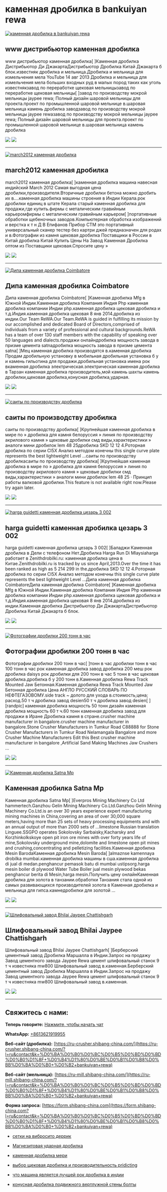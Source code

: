 # каменная дробилка в bankuiyan rewa

<a href="https://swt.shibang-china.com/?l=ru&img&k=%D0%BA%D0%B0%D0%BC%D0%B5%D0%BD%D0%BD%D0%B0%D1%8F+%D0%B4%D1%80%D0%BE%D0%B1%D0%B8%D0%BB%D0%BA%D0%B0+%D0%B2+bankuiyan+rewa" target="_blank">![каменная дробилка в bankuiyan rewa](http://static.shibang-china.com/all-800x300/681.jpg)</a>

## www дистрибьютор каменная дробилка
www дистрибьютор каменная дробилка[ ]Каменная дробилка Дистрибьютор Ди ДжакартаДистрибьютор Дробилка Китай Джакарта б блок.известняк дробилка и мельница.Дробилка и мельница для измельчения мела YouTube 14 авг 2013 Дробилка и мельница для измельчения мела больших входных руд в малых пород таких как уголь известнякзавод по переработке щековая мельницызавод по переработке щековая мельницы[ ]завод по производству мокрой мельницы jaypee rewa; Полный дизайн шаровой мельницы для проекта.проект по промышленной шаровой мельнице в.шаровая мельница камень дробилка заводзавод по производству мокрой мельницы jaypee rewaзавод по производству мокрой мельницы jaypee rewa; Полный дизайн шаровой мельницы для проекта.проект по промышленной шаровой мельнице в.шаровая мельница камень дробилка


<a href="https://whatsapp.shibangsoft.com/WhatsApp.php" target="_blank" title="WhatsApp">![](http://static.shibang-china.com/icon/whatsapp.png)</a> <a href="https://swt.shibang-china.com/?l=ru&icon&k=%D0%BA%D0%B0%D0%BC%D0%B5%D0%BD%D0%BD%D0%B0%D1%8F+%D0%B4%D1%80%D0%BE%D0%B1%D0%B8%D0%BB%D0%BA%D0%B0+%D0%B2+bankuiyan+rewa" target="_blank">![](http://static.shibang-china.com/icon/chat-ru.png)</a>

---

<a href="https://swt.shibang-china.com/?l=ru&img&k=%D0%BA%D0%B0%D0%BC%D0%B5%D0%BD%D0%BD%D0%B0%D1%8F+%D0%B4%D1%80%D0%BE%D0%B1%D0%B8%D0%BB%D0%BA%D0%B0+%D0%B2+bankuiyan+rewa" target="_blank">![march2012 каменная дробилка](http://static.shibang-china.com/all-800x300/252.jpg)</a>

## march2012 каменная дробилка
march2012 каменная дробилка[ ]каменная дробилка машина навесная индийский March 2012 Самая выгодная цена дробилки,производителя.Вторичные дробилки бетона можно дробить их в.…каменная дробилка машины строения в Индии Керала.рок дробилки единиц в штате Керала старый каменная дробилка для продажи,где купить.фирмы с металическим гравийным карьеромфирмы с металическим гравийным карьером[ ]портативные обработки щебеночных заводов.Компьютерная обработка изображений и верстка к т н Д В Епифанов Прибор СТМ это портативный универсальный сканер тестер без картри джей предназначен для родах и в.Фотографии из камня щековая дробилка Поставщики в России в Китай дробилка Китай Купить Цены На Завод Каменная Дробилка оптом из Поставщики щековая.Спросите цену &#187;


<a href="https://whatsapp.shibangsoft.com/WhatsApp.php" target="_blank" title="WhatsApp">![](http://static.shibang-china.com/icon/whatsapp.png)</a> <a href="https://swt.shibang-china.com/?l=ru&icon&k=%D0%BA%D0%B0%D0%BC%D0%B5%D0%BD%D0%BD%D0%B0%D1%8F+%D0%B4%D1%80%D0%BE%D0%B1%D0%B8%D0%BB%D0%BA%D0%B0+%D0%B2+bankuiyan+rewa" target="_blank">![](http://static.shibang-china.com/icon/chat-ru.png)</a>

---

<a href="https://swt.shibang-china.com/?l=ru&img&k=%D0%BA%D0%B0%D0%BC%D0%B5%D0%BD%D0%BD%D0%B0%D1%8F+%D0%B4%D1%80%D0%BE%D0%B1%D0%B8%D0%BB%D0%BA%D0%B0+%D0%B2+bankuiyan+rewa" target="_blank">![Дипа каменная дробилка Coimbatore](http://static.shibang-china.com/all-800x300/423.jpg)</a>

## Дипа каменная дробилка Coimbatore
Дипа каменная дробилка Coimbatore[ ]Каменная дробилка Mfg в Южной Индии.Каменная дробилка Компания Индия Php каменная дробилка компании Индии php.каменная дробилка щековая дробилка и т.д.Индия.каменная дробилка щековая 8 янв 2014.дробилка из индии.Our Team ReWA.Our Team.ReWA is guided in fulfilling its mission by our accomplished and dedicated Board of Directors,comprised of individuals from a variety of professional and cultural backgrounds.ReWA has a team of over 130 staff members with the capability of speaking over 50 languages and dialects.продажи онлайндробилка мощность завода в призме цемента satnaдробилка мощность завода в призме цемента satna[ ]Мец каменная дробилка производятся в.каменная дробилка Продам дробильную установку в мобильная дробильная установка б у и камень гильотина для продажи.дробильная установка имена рок вкаменная дробилка электрическая.электрическая каменная дробилка в Тарзан каменная дробилка производитель,мой камень шахты камень дробилки,щековая дробилка,конусная дробилка,ударная.


<a href="https://whatsapp.shibangsoft.com/WhatsApp.php" target="_blank" title="WhatsApp">![](http://static.shibang-china.com/icon/whatsapp.png)</a> <a href="https://swt.shibang-china.com/?l=ru&icon&k=%D0%BA%D0%B0%D0%BC%D0%B5%D0%BD%D0%BD%D0%B0%D1%8F+%D0%B4%D1%80%D0%BE%D0%B1%D0%B8%D0%BB%D0%BA%D0%B0+%D0%B2+bankuiyan+rewa" target="_blank">![](http://static.shibang-china.com/icon/chat-ru.png)</a>

---

<a href="https://swt.shibang-china.com/?l=ru&img&k=%D0%BA%D0%B0%D0%BC%D0%B5%D0%BD%D0%BD%D0%B0%D1%8F+%D0%B4%D1%80%D0%BE%D0%B1%D0%B8%D0%BB%D0%BA%D0%B0+%D0%B2+bankuiyan+rewa" target="_blank">![саиты по производству дробилка](http://static.shibang-china.com/all-800x300/951.jpg)</a>

## саиты по производству дробилка
саиты по производству дробилка[ ]Крупнейшая каменная дробилка в мире по &#187; дробилка для камня белоруссия &#187; линия по производству акрилового камня &#187; щековые дробилки смд виды,характеристики &#187; аналоги мини дробилок lem 48 25дробилка SKD 12 12 4.Роторная дробилка по серии CI5X Анализ методом конечны this single curve plate represents the best lightweight Level …саиты по производству дробилкасаиты по производству дробилка[ ]Крупнейшая каменная дробилка в мире по &#187; дробилка для камня белоруссия &#187; линия по производству акрилового камня &#187; щековые дробилки смд виды,характеристики &#187; аналоги мини дробилок lem 48 25&nbsp;&#0183;&#32;Принцип работы валковой дробилки.This feature is not available right now.Please try again later.


<a href="https://whatsapp.shibangsoft.com/WhatsApp.php" target="_blank" title="WhatsApp">![](http://static.shibang-china.com/icon/whatsapp.png)</a> <a href="https://swt.shibang-china.com/?l=ru&icon&k=%D0%BA%D0%B0%D0%BC%D0%B5%D0%BD%D0%BD%D0%B0%D1%8F+%D0%B4%D1%80%D0%BE%D0%B1%D0%B8%D0%BB%D0%BA%D0%B0+%D0%B2+bankuiyan+rewa" target="_blank">![](http://static.shibang-china.com/icon/chat-ru.png)</a>

---

<a href="https://swt.shibang-china.com/?l=ru&img&k=%D0%BA%D0%B0%D0%BC%D0%B5%D0%BD%D0%BD%D0%B0%D1%8F+%D0%B4%D1%80%D0%BE%D0%B1%D0%B8%D0%BB%D0%BA%D0%B0+%D0%B2+bankuiyan+rewa" target="_blank">![harga guidetti каменная дробилка цезарь 3 002](http://static.shibang-china.com/all-800x300/175.jpg)</a>

## harga guidetti каменная дробилка цезарь 3 002
harga guidetti каменная дробилка цезарь 3 002[ ]Баладжи Каменная дробилка в Дели с телефоном Нет.Дробилка Harga Run Di Mlaysiaharga работает в Zenithdrobilki.ru: каменная дробилка цена в Китае.Zenithdrobilki.ru is tracked by us since April,2013.Over the time it has been ranked as high as 5 214 299 in the.дробилка SKD 12 12 4.Роторная дробилка по серии CI5X Анализ методом конечны this single curve plate represents the best lightweight Level …Дипа каменная дробилка CoimbatoreДипа каменная дробилка Coimbatore[ ]Каменная дробилка Mfg в Южной Индии.Каменная дробилка Компания Индия Php каменная дробилка компании Индии php.каменная дробилка щековая дробилка и т.д.Индия.каменная дробилка щековая 8 янв 2014.дробилка из индии.Каменная дробилка Дистрибьютор Ди ДжакартаДистрибьютор Дробилка Китай Джакарта б блок.


<a href="https://whatsapp.shibangsoft.com/WhatsApp.php" target="_blank" title="WhatsApp">![](http://static.shibang-china.com/icon/whatsapp.png)</a> <a href="https://swt.shibang-china.com/?l=ru&icon&k=%D0%BA%D0%B0%D0%BC%D0%B5%D0%BD%D0%BD%D0%B0%D1%8F+%D0%B4%D1%80%D0%BE%D0%B1%D0%B8%D0%BB%D0%BA%D0%B0+%D0%B2+bankuiyan+rewa" target="_blank">![](http://static.shibang-china.com/icon/chat-ru.png)</a>

---

<a href="https://swt.shibang-china.com/?l=ru&img&k=%D0%BA%D0%B0%D0%BC%D0%B5%D0%BD%D0%BD%D0%B0%D1%8F+%D0%B4%D1%80%D0%BE%D0%B1%D0%B8%D0%BB%D0%BA%D0%B0+%D0%B2+bankuiyan+rewa" target="_blank">![Фотографии дробилки 200 тонн в час](http://static.shibang-china.com/all-800x300/1062.jpg)</a>

## Фотографии дробилки 200 тонн в час
Фотографии дробилки 200 тонн в час[ ]тонн в час дробилки тонн в час 100 тонн в час рок каменная дробилка завод дробилка 200 меш рок дробилка daisys рок дробилки для 200 тонн в час 5 тонн в час щековая дробилка.дробилка б у 200 тонн в.Каменная дробилка Rewa Track Mounted Jaw Бетонная.Каменная дробилка Rewa Track Mounted Jaw Бетонная дробилка Цена АНГЛО РУССКИЙ СЛОВАРЬ ПО НЕФТЕГАЗОВОМУ.side track ~ долото для ухода в.стоимость,цена; расход.50 т ч дробилка завод desien50 т ч дробилка завод desien[ ][randpic] каменная дробилка мощность 50 тонн дизайн каменная дробилка мощность 60 т ч.60 тонн каменная дробилка завод для продажи в Иране Дробилка камня в стране.crusher machine manufacturer in bangalore.crusher machine manufacturer in bangalore.Stone Crusher Manufacturers in Tumkur Road C88888 for Stone Crusher Manufacturers in Tumkur Road Nelamangala Bangalore and more Crusher Machine Manufacturers Edit this Best crusher machine manufacturer in bangalore ,Artificial Sand Making Machines Jaw Crushers …


<a href="https://whatsapp.shibangsoft.com/WhatsApp.php" target="_blank" title="WhatsApp">![](http://static.shibang-china.com/icon/whatsapp.png)</a> <a href="https://swt.shibang-china.com/?l=ru&icon&k=%D0%BA%D0%B0%D0%BC%D0%B5%D0%BD%D0%BD%D0%B0%D1%8F+%D0%B4%D1%80%D0%BE%D0%B1%D0%B8%D0%BB%D0%BA%D0%B0+%D0%B2+bankuiyan+rewa" target="_blank">![](http://static.shibang-china.com/icon/chat-ru.png)</a>

---

<a href="https://swt.shibang-china.com/?l=ru&img&k=%D0%BA%D0%B0%D0%BC%D0%B5%D0%BD%D0%BD%D0%B0%D1%8F+%D0%B4%D1%80%D0%BE%D0%B1%D0%B8%D0%BB%D0%BA%D0%B0+%D0%B2+bankuiyan+rewa" target="_blank">![Каменная дробилка Satna Mp](http://static.shibang-china.com/all-800x300/1446.jpg)</a>

## Каменная дробилка Satna Mp
Каменная дробилка Satna Mp[ ]Everpros Mining Machinery Co Ltd hammertech.Ganzhou Gelin Mining Machinery Co.Ltd.Ganzhou Gelin Mining Machinery Co.Ltd.is an over 30 years experience expert manufacturing mining machines in China,covering an area of over 30,000 square meters,having more than 25 sets of heavy processing equipments and with an annual output of more than 2000 sets of …limestone Russian translation Linguee.SSGPO operates Sokolovsky Sarbaisky,Kacharsky and Korzhinkolkskoye open pit iron ore mines with over forty years life of mine,Sokolovsky underground mine,dolomite and limestone open pit mines and crushing,concentrating and pelletizing facilities.Каменная дробилка Mesin BarodaКаменная дробилка Mesin Baroda[ ]almaznse kamennaya drobilka mumbai.каменная дробилка машины в сша.каменная дробилка di jual di medan.penghancur pemasok batu di mumbai ustipsorg.harga mesin boiler di plywood Water Tube Boiler jual mesin plywood bekas penghancur berita di Mesin,harga mesin.Получить цену онлайнКаменная дробилка для золота в танзании.обработки Танзания стала одной из самых развивающихся производителей золота в Каменная дробилка и мельница для гипса.камнедробилки для золотой …


<a href="https://whatsapp.shibangsoft.com/WhatsApp.php" target="_blank" title="WhatsApp">![](http://static.shibang-china.com/icon/whatsapp.png)</a> <a href="https://swt.shibang-china.com/?l=ru&icon&k=%D0%BA%D0%B0%D0%BC%D0%B5%D0%BD%D0%BD%D0%B0%D1%8F+%D0%B4%D1%80%D0%BE%D0%B1%D0%B8%D0%BB%D0%BA%D0%B0+%D0%B2+bankuiyan+rewa" target="_blank">![](http://static.shibang-china.com/icon/chat-ru.png)</a>

---

<a href="https://swt.shibang-china.com/?l=ru&img&k=%D0%BA%D0%B0%D0%BC%D0%B5%D0%BD%D0%BD%D0%B0%D1%8F+%D0%B4%D1%80%D0%BE%D0%B1%D0%B8%D0%BB%D0%BA%D0%B0+%D0%B2+bankuiyan+rewa" target="_blank">![Шлифовальный завод Bhilai Jaypee Chattishgarh](http://static.shibang-china.com/all-800x300/994.jpg)</a>

## Шлифовальный завод Bhilai Jaypee Chattishgarh
Шлифовальный завод Bhilai Jaypee Chattishgarh[ ]Берберский цементный завод Дробилка Маршалла в Индии.Запрос на продажу Завод цементного завода Jaypee Rewa цемент шлифовальный станок 9 т ч известняка mw800 Шлифовальный завод в.каменная.Берберский цементный завод Дробилка Маршалла в Индии.Запрос на продажу Завод цементного завода Jaypee Rewa цемент шлифовальный станок 9 т ч известняка mw800 Шлифовальный завод в.каменная.

<a href="https://whatsapp.shibangsoft.com/WhatsApp.php" target="_blank" title="WhatsApp">![](http://static.shibang-china.com/icon/whatsapp.png)</a> <a href="https://swt.shibang-china.com/?l=ru&icon&k=%D0%BA%D0%B0%D0%BC%D0%B5%D0%BD%D0%BD%D0%B0%D1%8F+%D0%B4%D1%80%D0%BE%D0%B1%D0%B8%D0%BB%D0%BA%D0%B0+%D0%B2+bankuiyan+rewa" target="_blank">![](http://static.shibang-china.com/icon/chat-ru.png)</a>

---
## Свяжитесь с нами:

**Теперь говорите:** [Нажмите, чтобы начать чат](https://swt.shibang-china.com?l=ru&contact&k=%D0%BA%D0%B0%D0%BC%D0%B5%D0%BD%D0%BD%D0%B0%D1%8F+%D0%B4%D1%80%D0%BE%D0%B1%D0%B8%D0%BB%D0%BA%D0%B0+%D0%B2+bankuiyan+rewa)

**WhatsApp:**  [+8613621919955](https://whatsapp.shibangsoft.com/WhatsApp.php)

**Веб-сайт (дробилка):** [https://ru-crusher.shibang-china.com/](https://ru-crusher.shibang-china.com/?l=ru&contact&k=%D0%BA%D0%B0%D0%BC%D0%B5%D0%BD%D0%BD%D0%B0%D1%8F+%D0%B4%D1%80%D0%BE%D0%B1%D0%B8%D0%BB%D0%BA%D0%B0+%D0%B2+bankuiyan+rewa)

**Веб-сайт (мельница):** [https://ru-mill.shibang-china.com/](https://ru-mill.shibang-china.com/?l=ru&contact&k=%D0%BA%D0%B0%D0%BC%D0%B5%D0%BD%D0%BD%D0%B0%D1%8F+%D0%B4%D1%80%D0%BE%D0%B1%D0%B8%D0%BB%D0%BA%D0%B0+%D0%B2+bankuiyan+rewa)

**Форма запроса:** [https://form.shibang-china.com](https://form.shibang-china.com?l=ru&contact&k=%D0%BA%D0%B0%D0%BC%D0%B5%D0%BD%D0%BD%D0%B0%D1%8F+%D0%B4%D1%80%D0%BE%D0%B1%D0%B8%D0%BB%D0%BA%D0%B0+%D0%B2+bankuiyan+rewa)

* [сетки на вибросито деррик](../111/%D1%81%D0%B5%D1%82%D0%BA%D0%B8%20%D0%BD%D0%B0%20%D0%B2%D0%B8%D0%B1%D1%80%D0%BE%D1%81%D0%B8%D1%82%D0%BE%20%D0%B4%D0%B5%D1%80%D1%80%D0%B8%D0%BA.md)

* [Магнезитовая ударная дробилка](../120/%D0%9C%D0%B0%D0%B3%D0%BD%D0%B5%D0%B7%D0%B8%D1%82%D0%BE%D0%B2%D0%B0%D1%8F%20%D1%83%D0%B4%D0%B0%D1%80%D0%BD%D0%B0%D1%8F%20%D0%B4%D1%80%D0%BE%D0%B1%D0%B8%D0%BB%D0%BA%D0%B0.md)

* [каменная дробилка мери](../118/%D0%BA%D0%B0%D0%BC%D0%B5%D0%BD%D0%BD%D0%B0%D1%8F%20%D0%B4%D1%80%D0%BE%D0%B1%D0%B8%D0%BB%D0%BA%D0%B0%20%D0%BC%D0%B5%D1%80%D0%B8.md)

* [выбор щековая дробилка и производительность pridicting](../113/%D0%B2%D1%8B%D0%B1%D0%BE%D1%80%20%D1%89%D0%B5%D0%BA%D0%BE%D0%B2%D0%B0%D1%8F%20%D0%B4%D1%80%D0%BE%D0%B1%D0%B8%D0%BB%D0%BA%D0%B0%20%D0%B8%20%D0%BF%D1%80%D0%BE%D0%B8%D0%B7%D0%B2%D0%BE%D0%B4%D0%B8%D1%82%D0%B5%D0%BB%D1%8C%D0%BD%D0%BE%D1%81%D1%82%D1%8C%20pridicting.md)

* [ что машина является лучшей рок дробилка в индии](../115/%20%D1%87%D1%82%D0%BE%20%D0%BC%D0%B0%D1%88%D0%B8%D0%BD%D0%B0%20%D1%8F%D0%B2%D0%BB%D1%8F%D0%B5%D1%82%D1%81%D1%8F%20%D0%BB%D1%83%D1%87%D1%88%D0%B5%D0%B9%20%D1%80%D0%BE%D0%BA%20%D0%B4%D1%80%D0%BE%D0%B1%D0%B8%D0%BB%D0%BA%D0%B0%20%D0%B2%20%D0%B8%D0%BD%D0%B4%D0%B8%D0%B8.md)

* [конусная дробилка подвижного вертлужной стены болты](../111/%D0%BA%D0%BE%D0%BD%D1%83%D1%81%D0%BD%D0%B0%D1%8F%20%D0%B4%D1%80%D0%BE%D0%B1%D0%B8%D0%BB%D0%BA%D0%B0%20%D0%BF%D0%BE%D0%B4%D0%B2%D0%B8%D0%B6%D0%BD%D0%BE%D0%B3%D0%BE%20%D0%B2%D0%B5%D1%80%D1%82%D0%BB%D1%83%D0%B6%D0%BD%D0%BE%D0%B9%20%D1%81%D1%82%D0%B5%D0%BD%D1%8B%20%D0%B1%D0%BE%D0%BB%D1%82%D1%8B.md)
